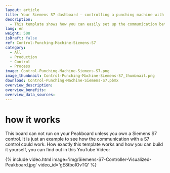 ```yaml
---
layout: article
title: Your Siemens S7 dashboard – controlling a punching machine with Siemens S7
description: 
  - This template shows how you can easily set up the communication between Peakboard and a punching machine using a Siemens S7 controller. Download the template now and configure it for your individual visualization! Peakboard's numerous functionalities and the integration of various interfaces offer you a maximum of flexibility.
lang: en
weight: 500
isDraft: false
ref: Control-Punching-Machine-Siemens-S7
category:
  - All
  - Production
  - Control
  - Process
image: Control-Punching-Machine-Siemens-S7.png
image_thumbnail: Control-Punching-Machine-Siemens-S7_thumbnail.png
download: Control-Punching-Machine-Siemens-S7.pbmx
overview_description:
overview_benefits:
overview_data_sources:
---
```

# how it works
This board can not run on your Peakboard unless you own a Siemens S7 control. It is just an example to see how the communication with a S7 control could work. How exactly this template works and how you can build it yourself, you can find out in this YouTube Video:

{% include video.html image='img/Siemens-S7-Controller-Visualized-Peakboard.jpg' video_id='gE8tboIOvTQ' %}
